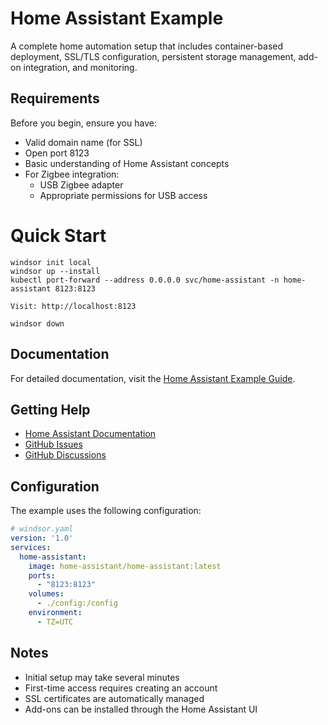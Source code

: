 # Home Assistant Example

A complete home automation setup that includes container-based deployment, SSL/TLS configuration, persistent storage management, add-on integration, and monitoring.

## Requirements

Before you begin, ensure you have:

- Valid domain name (for SSL)
- Open port 8123
- Basic understanding of Home Assistant concepts
- For Zigbee integration:
  - USB Zigbee adapter
  - Appropriate permissions for USB access

# Quick Start

```
windsor init local
windsor up --install
kubectl port-forward --address 0.0.0.0 svc/home-assistant -n home-assistant 8123:8123

Visit: http://localhost:8123

windsor down 
```

## Documentation

For detailed documentation, visit the [Home Assistant Example Guide](../docs/examples/home-assistant.md).

## Getting Help

- [Home Assistant Documentation](https://www.home-assistant.io/docs/)
- [GitHub Issues](https://github.com/tvangundy/workspace/issues)
- [GitHub Discussions](https://github.com/tvangundy/workspace/discussions)

## Configuration

The example uses the following configuration:

```yaml
# windsor.yaml
version: '1.0'
services:
  home-assistant:
    image: home-assistant/home-assistant:latest
    ports:
      - "8123:8123"
    volumes:
      - ./config:/config
    environment:
      - TZ=UTC
```

## Notes

- Initial setup may take several minutes
- First-time access requires creating an account
- SSL certificates are automatically managed
- Add-ons can be installed through the Home Assistant UI 
